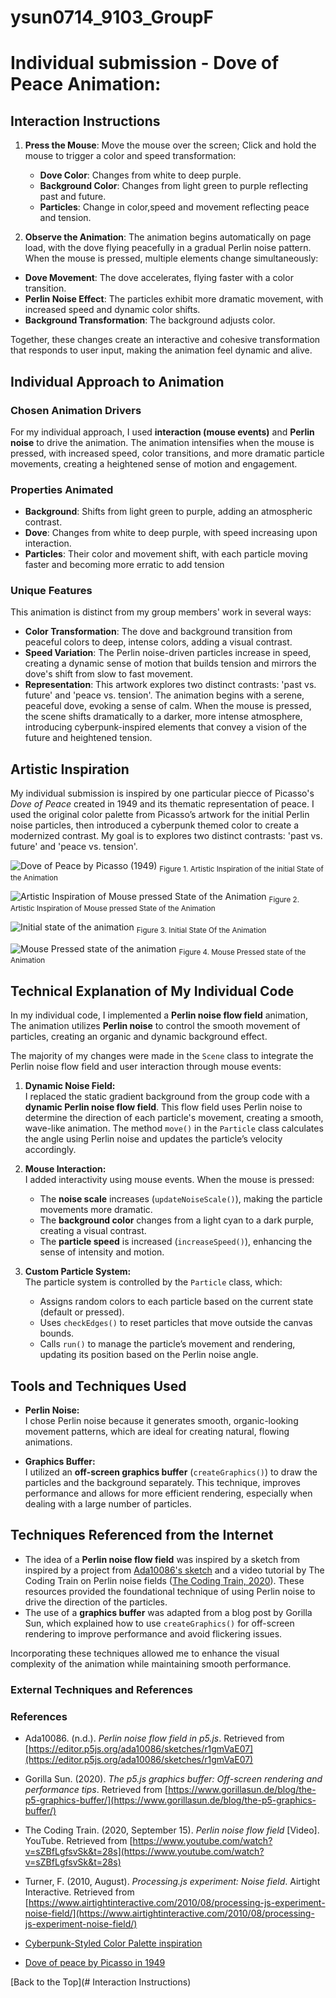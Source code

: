 # ysun0714_9103_GroupF
# Individual submission - Dove of Peace Animation:

## Interaction Instructions
1. **Press the Mouse**: Move the mouse over the screen; Click and hold the mouse to trigger a color and speed transformation:
   - **Dove Color**: Changes from white to deep purple.
   - **Background Color**: Changes from light green to purple reflecting past and future.
   - **Particles**: Change in color,speed and movement reflecting peace and tension.
  
2. **Observe the Animation**: 
The animation begins automatically on page load, with the dove flying peacefully in a gradual Perlin noise pattern. When the mouse is pressed, multiple elements change simultaneously:
- **Dove Movement**: The dove accelerates, flying faster with a color transition.
- **Perlin Noise Effect**: The particles exhibit more dramatic movement, with increased speed and dynamic color shifts.
- **Background Transformation**: The background adjusts color.

Together, these changes create an interactive and cohesive transformation that responds to user input, making the animation feel dynamic and alive.


## Individual Approach to Animation
### Chosen Animation Drivers
For my individual approach, I used **interaction (mouse events)** and **Perlin noise** to drive the animation. The animation intensifies when the mouse is pressed, with increased speed, color transitions, and more dramatic particle movements, creating a heightened sense of motion and engagement.
### Properties Animated
- **Background**: Shifts from light green to purple, adding an atmospheric contrast.
- **Dove**: Changes from white to deep purple, with speed increasing upon interaction.
- **Particles**: Their color and movement shift, with each particle moving faster and becoming more erratic to add tension

### Unique Features
This animation is distinct from my group members' work in several ways:
- **Color Transformation**: The dove and background transition from peaceful colors to deep, intense colors, adding a visual contrast.
- **Speed Variation**: The Perlin noise-driven particles increase in speed, creating a dynamic sense of motion that builds tension and mirrors the dove's shift from slow to fast movement.
- **Representation**: This artwork explores two distinct contrasts: 'past vs. future' and 'peace vs. tension'. The animation begins with a serene, peaceful dove, evoking a sense of calm. When the mouse is pressed, the scene shifts dramatically to a darker, more intense atmosphere, introducing cyberpunk-inspired elements that convey a vision of the future and heightened tension.

## Artistic Inspiration
My individual submission is inspired by one particular piecce of Picasso's _Dove of Peace_ created in 1949 and its thematic representation of peace. I used the original color palette from Picasso’s artwork for the initial Perlin noise particles, then introduced a cyberpunk themed color to create a modernized contrast. My goal is to explores two distinct contrasts: 'past vs. future' and 'peace vs. tension'.

![Dove of Peace by Picasso (1949)](/readmeImages/dove-of-peace1949.jpeg)
<sub>Figure 1. Artistic Inspiration of the initial State of the Animation</sub>

![Artistic Inspiration of Mouse pressed State of the Animation](/readmeImages/cyberpunk.jpg)
<sub>Figure 2. Artistic Inspiration of Mouse pressed State of the Animation</sub>

![Initial state of the animation](/readmeImages/initial-state.png)
<sub>Figure 3. Initial State Of the Animation</sub>

![Mouse Pressed state of the animation](/readmeImages/mouse-pressed.png)
<sub>Figure 4. Mouse Pressed state of the Animation</sub>

## Technical Explanation of My Individual Code

In my individual code, I implemented a **Perlin noise flow field** animation, The animation utilizes **Perlin noise** to control the smooth movement of particles, creating an organic and dynamic background effect.

The majority of my changes were made in the `Scene` class to integrate the Perlin noise flow field and user interaction through mouse events:

1. **Dynamic Noise Field:**  
   I replaced the static gradient background from the group code with a **dynamic Perlin noise flow field**. This flow field uses Perlin noise to determine the direction of each particle's movement, creating a smooth, wave-like animation. The method `move()` in the `Particle` class calculates the angle using Perlin noise and updates the particle’s velocity accordingly.

2. **Mouse Interaction:**  
   I added interactivity using mouse events. When the mouse is pressed:
   - The **noise scale** increases (`updateNoiseScale()`), making the particle movements more dramatic.
   - The **background color** changes from a light cyan to a dark purple, creating a visual contrast.
   - The **particle speed** is increased (`increaseSpeed()`), enhancing the sense of intensity and motion.

3. **Custom Particle System:**  
   The particle system is controlled by the `Particle` class, which:
   - Assigns random colors to each particle based on the current state (default or pressed).
   - Uses `checkEdges()` to reset particles that move outside the canvas bounds.
   - Calls `run()` to manage the particle’s movement and rendering, updating its position based on the Perlin noise angle.

## Tools and Techniques Used

- **Perlin Noise:**  
  I chose Perlin noise because it generates smooth, organic-looking movement patterns, which are ideal for creating natural, flowing animations. 
  
- **Graphics Buffer:**  
  I utilized an **off-screen graphics buffer** (`createGraphics()`) to draw the particles and the background separately. This technique, improves performance and allows for more efficient rendering, especially when dealing with a large number of particles.

## Techniques Referenced from the Internet

- The idea of a **Perlin noise flow field** was inspired by a sketch from inspired by a project from [Ada10086's sketch](https://editor.p5js.org/ada10086/sketches/r1gmVaE07) and a video tutorial by The Coding Train on Perlin noise fields ([The Coding Train, 2020](https://www.youtube.com/watch?v=sZBfLgfsvSk&t=28s)).
These resources provided the foundational technique of using Perlin noise to drive the direction of the particles.
- The use of a **graphics buffer** was adapted from a blog post by Gorilla Sun, which explained how to use `createGraphics()` for off-screen rendering to improve performance and avoid flickering issues.

Incorporating these techniques allowed me to enhance the visual complexity of the animation while maintaining smooth performance.


### External Techniques and References

### References

- Ada10086. (n.d.). *Perlin noise flow field in p5.js*. Retrieved from [https://editor.p5js.org/ada10086/sketches/r1gmVaE07](https://editor.p5js.org/ada10086/sketches/r1gmVaE07)

- Gorilla Sun. (2020). *The p5.js graphics buffer: Off-screen rendering and performance tips*. Retrieved from [https://www.gorillasun.de/blog/the-p5-graphics-buffer/](https://www.gorillasun.de/blog/the-p5-graphics-buffer/)

- The Coding Train. (2020, September 15). *Perlin noise flow field* [Video]. YouTube. Retrieved from [https://www.youtube.com/watch?v=sZBfLgfsvSk&t=28s](https://www.youtube.com/watch?v=sZBfLgfsvSk&t=28s)

- Turner, F. (2010, August). *Processing.js experiment: Noise field*. Airtight Interactive. Retrieved from [https://www.airtightinteractive.com/2010/08/processing-js-experiment-noise-field/](https://www.airtightinteractive.com/2010/08/processing-js-experiment-noise-field/)

- [Cyberpunk-Styled Color Palette inspiration](https://au.pinterest.com/pin/460070918197934836/)

- [Dove of peace by Picasso in 1949](https://www.pablopicasso.org/dove-of-peace.jsp)

[Back to the Top](# Interaction Instructions)